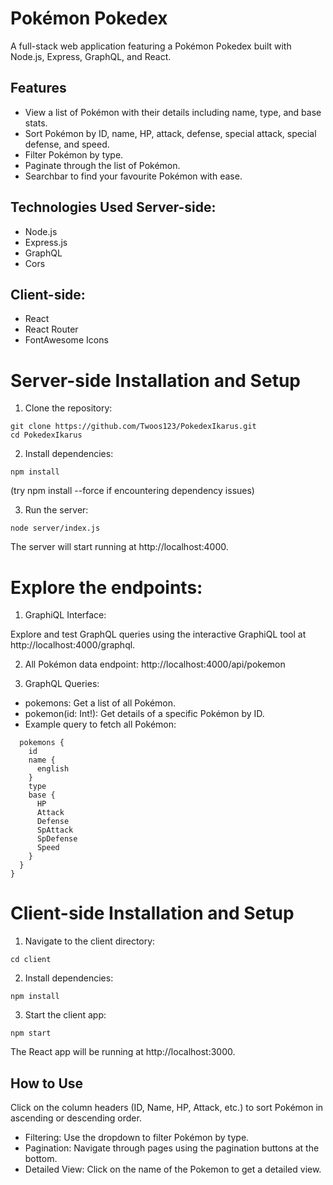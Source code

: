 # Pokémon Pokedex
A full-stack web application featuring a Pokémon Pokedex built with Node.js, Express, GraphQL, and React.

## Features
- View a list of Pokémon with their details including name, type, and base stats.
- Sort Pokémon by ID, name, HP, attack, defense, special attack, special defense, and speed.
- Filter Pokémon by type.
- Paginate through the list of Pokémon.
- Searchbar to find your favourite Pokémon with ease.

## Technologies Used Server-side:
- Node.js
- Express.js
- GraphQL
- Cors

## Client-side:
- React
- React Router
- FontAwesome Icons

# Server-side Installation and Setup
1. Clone the repository:

```
git clone https://github.com/Twoos123/PokedexIkarus.git
cd PokedexIkarus
```
2. Install dependencies:

```
npm install
```

(try npm install --force if encountering dependency issues)

3. Run the server:
```
node server/index.js
```
The server will start running at http://localhost:4000.

# Explore the endpoints:

1. GraphiQL Interface:

Explore and test GraphQL queries using the interactive GraphiQL tool at http://localhost:4000/graphql.

2. All Pokémon data endpoint: http://localhost:4000/api/pokemon

3. GraphQL Queries:
- pokemons: Get a list of all Pokémon.
- pokemon(id: Int!): Get details of a specific Pokémon by ID.
- Example query to fetch all Pokémon:

```{
  pokemons {
    id
    name {
      english
    }
    type
    base {
      HP
      Attack
      Defense
      SpAttack
      SpDefense
      Speed
    }
  }
}
````

# Client-side Installation and Setup

1. Navigate to the client directory:

```
cd client
```

2. Install dependencies:

```
npm install
```

3. Start the client app:

```
npm start
```

The React app will be running at http://localhost:3000.

## How to Use
 
Click on the column headers (ID, Name, HP, Attack, etc.) to sort Pokémon in ascending or descending order.
- Filtering: Use the dropdown to filter Pokémon by type.
- Pagination: Navigate through pages using the pagination buttons at the bottom.
- Detailed View: Click on the name of the Pokemon to get a detailed view.
